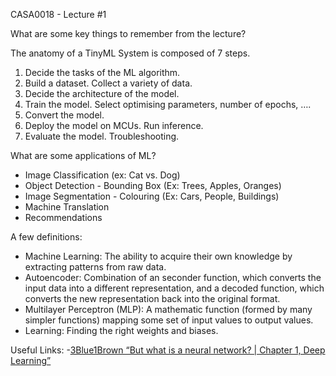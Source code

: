 CASA0018 - Lecture #1

What are some key things to remember from the lecture? 

The anatomy of a TinyML System is composed of 7 steps. 
1. Decide the tasks of the ML algorithm. 
2. Build a dataset. Collect a variety of data. 
3. Decide the architecture of the model. 
4. Train the model. Select optimising parameters, number of epochs, …. 
5. Convert the model. 
6. Deploy the model on MCUs. Run inference. 
7. Evaluate the model. Troubleshooting. 

What are some applications of ML? 
- Image Classification (ex: Cat vs. Dog)
- Object Detection - Bounding Box (Ex: Trees, Apples, Oranges)
- Image Segmentation - Colouring (Ex: Cars, People, Buildings) 
- Machine Translation
- Recommendations

A few definitions: 
- Machine Learning: The ability to acquire their own knowledge by extracting patterns from raw data. 
- Autoencoder: Combination of an seconder function, which converts the input data into a different representation, and a decoded function, which converts the new representation back into the original format.
- Multilayer Perceptron (MLP): A mathematic function (formed by many simpler functions) mapping some set of input values to output values. 
- Learning: Finding the right weights and biases. 

Useful Links:
-[3Blue1Brown “But what is a neural network? | Chapter 1, Deep Learning”](https://www.youtube.com/watch?v=aircAruvnKk)

